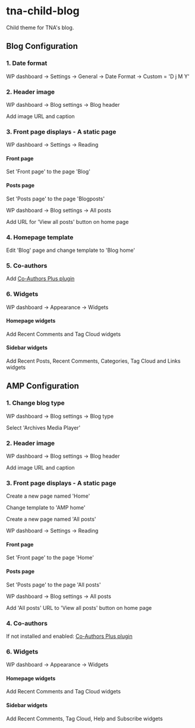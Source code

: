 # tna-child-blog

Child theme for TNA's blog.

## Blog Configuration

### 1. Date format

WP dashboard -> Settings -> General -> Date Format -> Custom = 'D j M Y'

### 2. Header image

WP dashboard -> Blog settings -> Blog header

Add image URL and caption

### 3. Front page displays - A static page

WP dashboard -> Settings -> Reading

#### Front page

Set 'Front page' to the page 'Blog'

#### Posts page

Set 'Posts page' to the page 'Blogposts'

WP dashboard -> Blog settings -> All posts

Add URL for 'View all posts' button on home page

### 4. Homepage template

Edit 'Blog' page and change template to 'Blog home'

### 5. Co-authors

Add [Co-Authors Plus plugin](https://en-gb.wordpress.org/plugins/co-authors-plus/)

### 6. Widgets

WP dashboard -> Appearance -> Widgets

#### Homepage widgets

Add Recent Comments and Tag Cloud widgets

#### Sidebar widgets

Add Recent Posts, Recent Comments, Categories, Tag Cloud and Links widgets

## AMP Configuration

### 1. Change blog type

WP dashboard -> Blog settings -> Blog type

Select 'Archives Media Player'

### 2. Header image

WP dashboard -> Blog settings -> Blog header

Add image URL and caption

### 3. Front page displays - A static page

Create a new page named 'Home'

Change template to 'AMP home'

Create a new page named 'All posts'

WP dashboard -> Settings -> Reading

#### Front page

Set 'Front page' to the page 'Home'

#### Posts page

Set 'Posts page' to the page 'All posts'

WP dashboard -> Blog settings -> All posts

Add 'All posts' URL to 'View all posts' button on home page

### 4. Co-authors

If not installed and enabled: [Co-Authors Plus plugin](https://en-gb.wordpress.org/plugins/co-authors-plus/)

### 6. Widgets

WP dashboard -> Appearance -> Widgets

#### Homepage widgets

Add Recent Comments and Tag Cloud widgets

#### Sidebar widgets

Add Recent Comments, Tag Cloud, Help and Subscribe widgets

